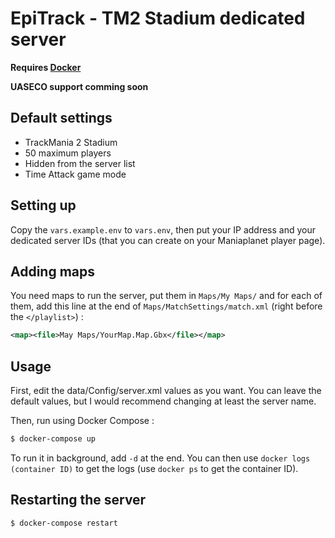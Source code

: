 # EpiTrack - TM2 Stadium dedicated server

**Requires [Docker](https://docker.com/)** 

**UASECO support comming soon**

## Default settings

- TrackMania 2 Stadium
- 50 maximum players
- Hidden from the server list
- Time Attack game mode

## Setting up

Copy the `vars.example.env` to `vars.env`, then put your IP address and your dedicated server
IDs (that you can create on your Maniaplanet player page).

## Adding maps

You need maps to run the server, put them in `Maps/My Maps/` and for each of them,
add this line at the end of `Maps/MatchSettings/match.xml` (right before the `</playlist>`) :
```xml
<map><file>May Maps/YourMap.Map.Gbx</file></map>
```

## Usage

First, edit the data/Config/server.xml values as you want. You can leave the default values,
but I would recommend changing at least the server name. 

Then, run using Docker Compose :
```bash
$ docker-compose up
```

To run it in background, add `-d` at the end. You can then use `docker logs (container ID)` to
get the logs (use `docker ps` to get the container ID).

## Restarting the server

```bash
$ docker-compose restart 
```